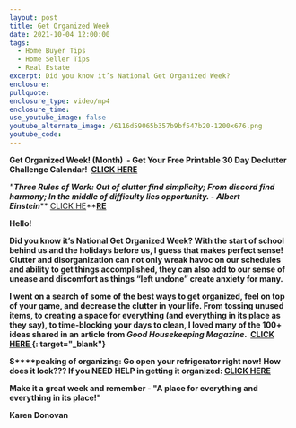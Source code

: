 ```yaml
---
layout: post
title: Get Organized Week
date: 2021-10-04 12:00:00
tags:
  - Home Buyer Tips
  - Home Seller Tips
  - Real Estate
excerpt: Did you know it’s National Get Organized Week?
enclosure:
pullquote:
enclosure_type: video/mp4
enclosure_time:
use_youtube_image: false
youtube_alternate_image: /6116d59065b357b9bf547b20-1200x676.png
youtube_code:
---
```

**Get Organized Week\! (Month)&nbsp; - Get Your Free Printable 30 Day Declutter Challenge Calendar\! &nbsp;[CLICK HERE](https://contacts.byreferralonly.com/Form.aspx?Key=D8B42E91F78150C87BC9BC55DD56D409)**

***"Three Rules of Work: Out of clutter find simplicity; From discord find harmony; In the middle of difficulty lies opportunity. - Albert Einstein*****&nbsp;[CLICK HE](https://youtu.be/Mka8eoq9qAM?t=94)**[**RE**](https://youtu.be/2oIo4UjCXO8?t=12)

**Hello\!**

**Did you know it’s National Get Organized Week? With the start of school behind us and the holidays before us, I guess that makes perfect sense\! Clutter and disorganization can not only wreak havoc on our schedules and ability to get things accomplished, they can also add to our sense of unease and discomfort as things “left undone” create anxiety for many.**

**I went on a search of some of the best ways to get organized, feel on top of your game, and decrease the clutter in your life. From tossing unused items, to creating a space for everything (and everything in its place as they say), to time-blocking your days to clean, I loved many of the 100+ ideas shared in an article from&nbsp;*Good Housekeeping Magazine*. &nbsp;[CLICK HERE&nbsp;](https://www.goodhousekeeping.com/home/tips/g2610/best-organizing-tips/){: target="_blank"}**

**S****peaking of organizing: Go open your refrigerator right now\! How does it look??? If you NEED HELP in getting it organized:&nbsp;[CLICK HERE](https://youtu.be/XRpDllJv24Y?t=8)**

**Make it a great week and remember - "A place for everything and everything in its place\!"&nbsp;**

**Karen Donovan**
